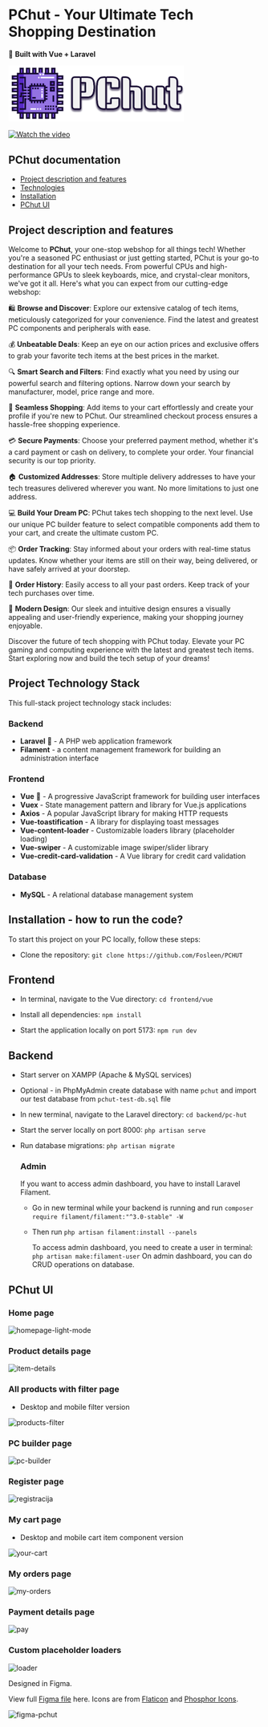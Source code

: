 # PChut - Your Ultimate Tech Shopping Destination

🚀 **Built with Vue + Laravel**

<img src="https://github.com/Fosleen/PCHUT/blob/main/frontend/vue/src/assets/logo_new.png" alt="pchut-logo" style="width:350px"/>


<p align="center">

[![Watch the video](https://img.youtube.com/vi/Y4T0aCTp1qI/hqdefault.jpg)](https://youtu.be/Y4T0aCTp1qI)
</p>

## PChut documentation

<ul>
  <li><a href="#description">Project description and features</a></li>
  <li><a href="#technologies">Technologies</a></li>
  <li><a href="#installation">Installation</a></li>
  <li><a href="#ui">PChut UI</a></li>
</ul>

## Project description and features
<div id="description">
  
Welcome to **PChut**, your one-stop webshop for all things tech! Whether you're a seasoned PC enthusiast or just getting started, PChut is your go-to destination for all your tech needs. From powerful CPUs and high-performance GPUs to sleek keyboards, mice, and crystal-clear monitors, we've got it all. Here's what you can expect from our cutting-edge webshop:</div>

🛍️ **Browse and Discover**: Explore our extensive catalog of tech items, meticulously categorized for your convenience. Find the latest and greatest PC components and peripherals with ease.

💰 **Unbeatable Deals**: Keep an eye on our action prices and exclusive offers to grab your favorite tech items at the best prices in the market.

🔍 **Smart Search and Filters**: Find exactly what you need by using our powerful search and filtering options. Narrow down your search by manufacturer, model, price range and more.

🛒 **Seamless Shopping**: Add items to your cart effortlessly and create your profile if you're new to PChut. Our streamlined checkout process ensures a hassle-free shopping experience.

💳 **Secure Payments**: Choose your preferred payment method, whether it's a card payment or cash on delivery, to complete your order. Your financial security is our top priority.

🏠 **Customized Addresses**: Store multiple delivery addresses to have your tech treasures delivered wherever you want. No more limitations to just one address.

💻 **Build Your Dream PC**: PChut takes tech shopping to the next level. Use our unique PC builder feature to select compatible components add them to your cart, and create the ultimate custom PC.

📦 **Order Tracking**: Stay informed about your orders with real-time status updates. Know whether your items are still on their way, being delivered, or have safely arrived at your doorstep.

📜 **Order History**: Easily access to all your past orders. Keep track of your tech purchases over time.

🎨 **Modern Design**: Our sleek and intuitive design ensures a visually appealing and user-friendly experience, making your shopping journey enjoyable.


Discover the future of tech shopping with PChut today. Elevate your PC gaming and computing experience with the latest and greatest tech items. Start exploring now and build the tech setup of your dreams!

## Project Technology Stack
<div id="technologies"></div>

This full-stack project technology stack includes:

### Backend
- **Laravel** 💙 - A PHP web application framework
- **Filament** - a content management framework for building an administration interface

### Frontend
- **Vue** 💚 - A progressive JavaScript framework for building user interfaces
- **Vuex** - State management pattern and library for Vue.js applications
- **Axios** - A popular JavaScript library for making HTTP requests
- **Vue-toastification** - A library for displaying toast messages
- **Vue-content-loader** - Customizable loaders library (placeholder loading) 
- **Vue-swiper** - A customizable image swiper/slider library
- **Vue-credit-card-validation** - A Vue library for credit card validation


### Database 
- **MySQL** - A relational database management system

## Installation - how to run the code?
<div id="installation">To start this project on your PC locally, follow these steps:</div>

 + Clone the repository:
`git clone https://github.com/Fosleen/PCHUT`

## Frontend

 + In terminal, navigate to the Vue directory:
`cd frontend/vue`
   
+ Install all dependencies: `npm install`
   
+ Start the application locally on port 5173: `npm run dev`

## Backend

+ Start server on XAMPP (Apache & MySQL services)

+ Optional - in PhpMyAdmin create database with name `pchut` and import our test database from `pchut-test-db.sql` file 
   
+ In new terminal, navigate to the Laravel directory: `cd backend/pc-hut`

+ Start the server locally on port 8000: `php artisan serve`
  
+ Run database migrations: `php artisan migrate`

  ### Admin

  If you want to access admin dashboard, you have to install Laravel Filament.

  + Go in new terminal while your backend is running and run `composer require filament/filament:"^3.0-stable" -W`
  + Then run `php artisan filament:install --panels`

    To access admin dashboard, you need to create a user in terminal: `php artisan make:filament-user`
    On admin dashboard, you can do CRUD operations on database.
    

   
## PChut UI 
<div id="ui"></div>

### Home page
![homepage-light-mode](https://github.com/Fosleen/PCHUT/assets/90924342/baadbd08-5adc-48d5-a607-cc8ec41b676f)

### Product details page
![item-details](https://github.com/Fosleen/PCHUT/assets/90924342/3b7d5460-f05f-4235-add1-46461fd39624)

### All products with filter page
<ul>
  <li>Desktop and mobile filter version</li>
</ul>

![products-filter](https://github.com/Fosleen/PCHUT/assets/90924342/e2412626-0acc-4362-bec7-f08ccb7a0b94)

### PC builder page
![pc-builder](https://github.com/Fosleen/PCHUT/assets/90924342/f4fb13e7-eab7-4b1c-9d0d-9db596217fcf)

### Register page
![registracija](https://github.com/Fosleen/PCHUT/assets/90924342/4b0ba9cd-257f-4de0-8fee-24f04f55d9ae)

### My cart page
<ul >
  <li>Desktop and mobile cart item component version</li>
</ul>

![your-cart](https://github.com/Fosleen/PCHUT/assets/90924342/91722bdd-b04d-4102-91ca-d1ac2a28c4ab)

### My orders page
![my-orders](https://github.com/Fosleen/PCHUT/assets/90924342/aa6c23c4-f546-4c06-b5c0-54389bcbdaa9)

### Payment details page
![pay](https://github.com/Fosleen/PCHUT/assets/90924342/e543772b-02e3-4b62-aba1-6da464ec62b4)

### Custom placeholder loaders
![loader](https://github.com/Fosleen/PCHUT/assets/90924342/b0bdfc45-8f84-4df8-b678-6c8e7e575323)

Designed in Figma. 

View full <a href="https://www.figma.com/file/lA4N5GedLbQclZw7Efdm66/pc-shop?type=design&node-id=316%3A658&mode=design&t=9KewY6DbBizPOCBv-1">Figma file</a> here. Icons are from <a href="https://www.flaticon.com/">Flaticon</a> and <a href="https://phosphoricons.com/">Phosphor Icons</a>.

![figma-pchut](https://github.com/Fosleen/PCHUT/assets/90924342/bc019d82-c58a-4739-97d0-3c729771a574)
